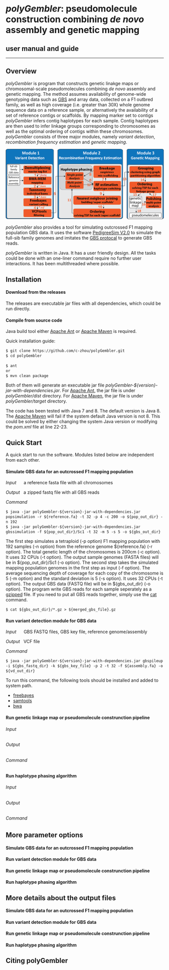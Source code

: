# *polyGembler*: pseudomolecule construction combining *de novo* assembly and genetic mapping
## user manual and guide

--------------------

## Overview
*polyGembler* is program that constructs genetic linakge maps or chromosomal-scale pseudomolecules combining *de novo* assembly and genetic mapping. The method assumes availability of genome-wide genotyping data such as [GBS](https://en.wikipedia.org/wiki/Genotyping_by_sequencing) and array data, collected on a F1 outbred family, as well as high coverage (i.e. greater than 30X) whole genome sequence data on a reference sample, or alternatively the availability of a set of reference contigs or scaffolds. By mapping marker set to contigs *polyGembler* infers contig haplotypes for each sample. Contig haplotypes are then used to infer linkage groups corresponding to chromosomes as well as the optimal ordering of contigs within these chromosomes. *polyGembler* consists of three major modules, namely *variant detection*, *recombination frequency estimation* and *genetic mapping*.

<img src="https://github.com/c-zhou/polyGembler/raw/master/pipeline_flowchart.png" width=600/>

*polyGembler* also provides a tool for simulating outcrossed F1 mapping population GBS data. It uses the software [PedigreeSim V2.0](https://www.wur.nl/en/show/Software-PedigreeSim.htm) to simulate the full-sib family genomes and imitates the [GBS protocal](http://journals.plos.org/plosone/article?id=10.1371/journal.pone.0019379) to generate GBS reads.

*polyGembler* is written in Java. It has a user friendly design. All the tasks could be done with an one-liner command require no further user interactions. It has been multithreaded where possible.


## Installation

#### Download from the releases
The releases are executable jar files with all dependencies, which could be run directly.

#### Compile from source code
Java build tool either [Apache Ant](http://ant.apache.org/) or [Apache Maven](https://maven.apache.org/) is required.

Quick installation guide:

    $ git clone https://github.com/c-zhou/polyGembler.git
    $ cd polyGembler
    
    $ ant
    or
    $ mvn clean package

Both of them will generate an executable jar file *polyGembler-${version}-jar-with-dependencies.jar*. For [Apache Ant](http://ant.apache.org/), the jar file is under *polyGembler/dist* directory. For [Apache Maven](https://maven.apache.org/), the jar file is under *polyGembler/target* directory.

The code has been tested with Java 7 and 8. The default version is Java 8. The [Apache Maven](https://maven.apache.org/) will fail if the system default Java version is not 8. This could be solved by either changing the system Java version or modifying the *pom.xml* file at line 22-23.

## Quick Start
A quick start to run the software. Modules listed below are independent from each other.

#### Simulate GBS data for an outcrossed F1 mapping population
*Input*&nbsp;&nbsp;&nbsp;&nbsp;&nbsp;&nbsp;a reference fasta file with all chromosomes

*Output*&nbsp;&nbsp;&nbsp;a zipped fastq file with all GBS reads

*Command*

    $ java -jar polyGembler-${version}-jar-with-dependencies.jar popsimulation -r ${reference.fa} -t 32 -p 4 -c 200 -o ${pop_out_dir} -n 192
    $ java -jar polyGembler-${version}-jar-with-dependencies.jar gbssimulation -f ${pop_out_dir}/Sc1 -t 32 -m 5 -s 5 -o ${gbs_out_dir}

The first step simulates a tetraploid (-p option) F1 mapping population with 192 samples (-n option) from the reference genome ${reference.fa} (-r option). The total genetic length of the chromosomes is 200cm (-c option). It uses 32 CPUs (-t option). The output sample genomes (FASTA files) will be in ${pop_out_dir}/Sc1 (-o option). The second step takes the simulated mapping population genomes in the first step as input (-f option). The average sequencing depth of coverage for each copy of the chromosome is 5 (-m option) and the standard deviation is 5 (-s option). It uses 32 CPUs (-t option). The output GBS data (FASTQ file) will be in ${gbs_out_dir} (-o option). The program write GBS reads for each sample seperately as a [gzipped](https://en.wikipedia.org/wiki/Gzip) file. If you need to put all GBS reads together, simply use the [cat](https://en.wikipedia.org/wiki/Cat_(Unix)) command.

    $ cat ${gbs_out_dir}/*.gz > ${merged_gbs_file}.gz

#### Run variant detection module for GBS data

*Input*&nbsp;&nbsp;&nbsp;&nbsp;&nbsp;&nbsp;GBS FASTQ files, GBS key file, reference genome/assembly

*Output*&nbsp;&nbsp;&nbsp;VCF file

*Command*

    $ java -jar polyGembler-${version}-jar-with-dependencies.jar gbspileup -i ${gbs_fastq_dir} -k ${gbs_key_file} -p 2 -t 32 -f ${assembly.fa} -o ${vd_out_dir}

To run this command, the following tools should be installed and added to system path.

* [freebayes](https://github.com/ekg/freebayes)
* [samtools](http://samtools.sourceforge.net/)
* [bwa](http://bio-bwa.sourceforge.net/)



#### Run genetic linkage map or pseudomolecule construnction pipeline

###### Input

###### Output

###### Command


#### Run haplotype phasing algorithm

###### Input

###### Output

###### Command

## More parameter options
#### Simulate GBS data for an outcrossed F1 mapping population
#### Run variant detection module for GBS data
#### Run genetic linkage map or pseudomolecule construnction pipeline
#### Run haplotype phasing algorithm

## More details about the output files
#### Simulate GBS data for an outcrossed F1 mapping population
#### Run variant detection module for GBS data
#### Run genetic linkage map or pseudomolecule construnction pipeline
#### Run haplotype phasing algorithm

## Citing polyGembler

